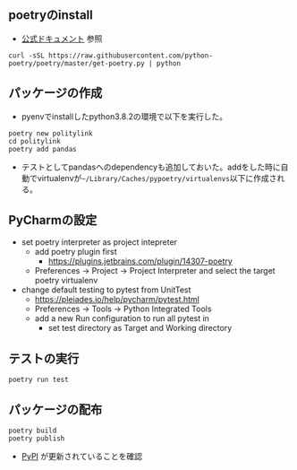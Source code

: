 ## poetryのinstall
* [公式ドキュメント](https://python-poetry.org/docs/) 参照

```
curl -sSL https://raw.githubusercontent.com/python-poetry/poetry/master/get-poetry.py | python
```

## パッケージの作成
* pyenvでinstallしたpython3.8.2の環境で以下を実行した。
```
poetry new politylink
cd politylink
poetry add pandas
```
* テストとしてpandasへのdependencyも追加しておいた。addをした時に自動でvirtualenvが`~/Library/Caches/pypoetry/virtualenvs`以下に作成される。

## PyCharmの設定
* set poetry interpreter as project intepreter
    * add poetry plugin first
        * https://plugins.jetbrains.com/plugin/14307-poetry
    * Preferences -> Project -> Project Interpreter and select the target poetry virtualenv
* change default testing to pytest from UnitTest
    * https://pleiades.io/help/pycharm/pytest.html
    * Preferences -> Tools -> Python Integrated Tools
    * add a new Run configuration to run all pytest in
        * set test directory as Target and Working directory

## テストの実行
```
poetry run test
```

## パッケージの配布
```
poetry build
poetry publish
```
* [PyPI](https://pypi.org/project/politylink/) が更新されていることを確認